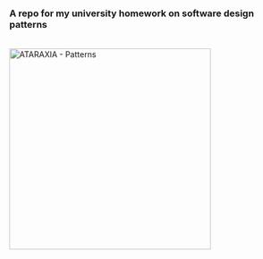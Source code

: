 ### A repo for my university homework on software design patterns
<br>
<a href="https://youtu.be/bUh2W3jjapA"><img src="https://github.com/user-attachments/assets/423df8af-babc-4bf4-af76-1e2d7c0ab0e9" height=360 alt="ATARAXIA - Patterns"></img></a>
